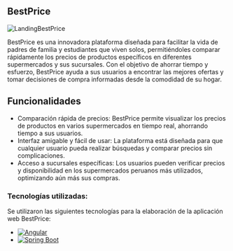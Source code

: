 ## BestPrice

![LandingBestPrice](https://i.imgur.com/s9Xubpi.png)

BestPrice es una innovadora plataforma diseñada para facilitar la vida de padres de familia y estudiantes que viven solos, permitiéndoles comparar rápidamente los precios de productos específicos en diferentes supermercados y sus sucursales. Con el objetivo de ahorrar tiempo y esfuerzo, BestPrice ayuda a sus usuarios a encontrar las mejores ofertas y tomar decisiones de compra informadas desde la comodidad de su hogar.

## Funcionalidades
* Comparación rápida de precios: BestPrice permite visualizar los precios de productos en varios supermercados en tiempo real, ahorrando tiempo a sus usuarios.
* Interfaz amigable y fácil de usar: La plataforma está diseñada para que cualquier usuario pueda realizar búsquedas y comparar precios sin complicaciones.
* Acceso a sucursales específicas: Los usuarios pueden verificar precios y disponibilidad en los supermercados peruanos más utilizados, optimizando aún más sus compras.

### Tecnologías utilizadas:

Se utilizaron las siguientes tecnologías para la elaboración de la aplicación web BestPrice:

* [![Angular][Angular.io]][Angular-url]
* [![Spring Boot](https://img.shields.io/badge/Spring%20Boot-6DB33F?logo=springboot&logoColor=fff)](#)

  



[Angular-url]: https://angular.io/
[Angular.io]: https://img.shields.io/badge/Angular-DD0031?style=for-the-badge&logo=angular&logoColor=white
